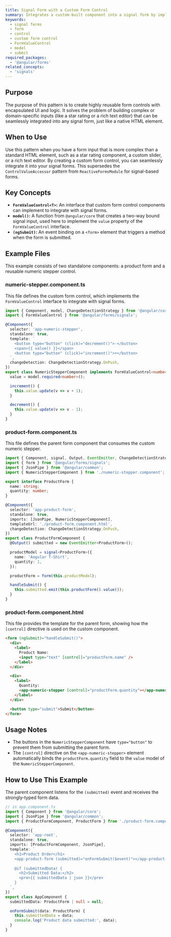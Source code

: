 ```yaml
---
title: Signal Form with a Custom Form Control
summary: Integrates a custom-built component into a signal form by implementing the `FormValueControl` interface, making it compatible with the `[control]` directive.
keywords:
  - signal forms
  - form
  - control
  - custom form control
  - FormValueControl
  - model
  - submit
required_packages:
  - '@angular/forms'
related_concepts:
  - 'signals'
---
```


## Purpose

The purpose of this pattern is to create highly reusable form controls with encapsulated UI and logic. It solves the problem of building complex or domain-specific inputs (like a star rating or a rich text editor) that can be seamlessly integrated into any signal form, just like a native HTML element.

## When to Use

Use this pattern when you have a form input that is more complex than a standard HTML element, such as a star rating component, a custom slider, or a rich text editor. By creating a custom form control, you can seamlessly integrate it into your signal forms. This supersedes the `ControlValueAccessor` pattern from `ReactiveFormsModule` for signal-based forms.

## Key Concepts

- **`FormValueControl<T>`:** An interface that custom form control components can implement to integrate with signal forms.
- **`model()`:** A function from `@angular/core` that creates a two-way bound signal input, used here to implement the `value` property of the `FormValueControl` interface.
- **`(ngSubmit)`:** An event binding on a `<form>` element that triggers a method when the form is submitted.

## Example Files

This example consists of two standalone components: a product form and a reusable numeric stepper control.

### numeric-stepper.component.ts

This file defines the custom form control, which implements the `FormValueControl` interface to integrate with signal forms.

```typescript
import { Component, model, ChangeDetectionStrategy } from '@angular/core';
import { FormValueControl } from '@angular/forms/signals';

@Component({
  selector: 'app-numeric-stepper',
  standalone: true,
  template: `
    <button type="button" (click)="decrement()">-</button>
    <span>{{ value() }}</span>
    <button type="button" (click)="increment()">+</button>
  `,
  changeDetection: ChangeDetectionStrategy.OnPush,
})
export class NumericStepperComponent implements FormValueControl<number> {
  value = model.required<number>();

  increment() {
    this.value.update(v => v + 1);
  }

  decrement() {
    this.value.update(v => v - 1);
  }
}
```

### product-form.component.ts

This file defines the parent form component that consumes the custom numeric stepper.

```typescript
import { Component, signal, Output, EventEmitter, ChangeDetectionStrategy } from '@angular/core';
import { form } from '@angular/forms/signals';
import { JsonPipe } from '@angular/common';
import { NumericStepperComponent } from './numeric-stepper.component';

export interface ProductForm {
  name: string;
  quantity: number;
}

@Component({
  selector: 'app-product-form',
  standalone: true,
  imports: [JsonPipe, NumericStepperComponent],
  templateUrl: './product-form.component.html',
  changeDetection: ChangeDetectionStrategy.OnPush,
})
export class ProductFormComponent {
  @Output() submitted = new EventEmitter<ProductForm>();

  productModel = signal<ProductForm>({
    name: 'Angular T-Shirt',
    quantity: 1,
  });

  productForm = form(this.productModel);

  handleSubmit() {
    this.submitted.emit(this.productForm().value());
  }
}
```

### product-form.component.html

This file provides the template for the parent form, showing how the `[control]` directive is used on the custom component.

```html
<form (ngSubmit)="handleSubmit()">
  <div>
    <label>
      Product Name:
      <input type="text" [control]="productForm.name" />
    </label>
  </div>

  <div>
    <label>
      Quantity:
      <app-numeric-stepper [control]="productForm.quantity"></app-numeric-stepper>
    </label>
  </div>

  <button type="submit">Submit</button>
</form>
```

## Usage Notes

- The buttons in the `NumericStepperComponent` have `type="button"` to prevent them from submitting the parent form.
- The `[control]` directive on the `<app-numeric-stepper>` element automatically binds the `productForm.quantity` field to the `value` model of the `NumericStepperComponent`.

## How to Use This Example

The parent component listens for the `(submitted)` event and receives the strongly-typed form data.

```typescript
// in app.component.ts
import { Component } from '@angular/core';
import { JsonPipe } from '@angular/common';
import { ProductFormComponent, ProductForm } from './product-form.component';

@Component({
  selector: 'app-root',
  standalone: true,
  imports: [ProductFormComponent, JsonPipe],
  template: `
    <h1>Product Order</h1>
    <app-product-form (submitted)="onFormSubmit($event)"></app-product-form>
    
    @if (submittedData) {
      <h2>Submitted Data:</h2>
      <pre>{{ submittedData | json }}</pre>
    }
  `,
})
export class AppComponent {
  submittedData: ProductForm | null = null;

  onFormSubmit(data: ProductForm) {
    this.submittedData = data;
    console.log('Product data submitted:', data);
  }
}
```
